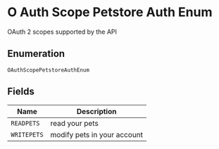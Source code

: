 
# O Auth Scope Petstore Auth Enum

OAuth 2 scopes supported by the API

## Enumeration

`OAuthScopePetstoreAuthEnum`

## Fields

| Name | Description |
|  --- | --- |
| `READPETS` | read your pets |
| `WRITEPETS` | modify pets in your account |

